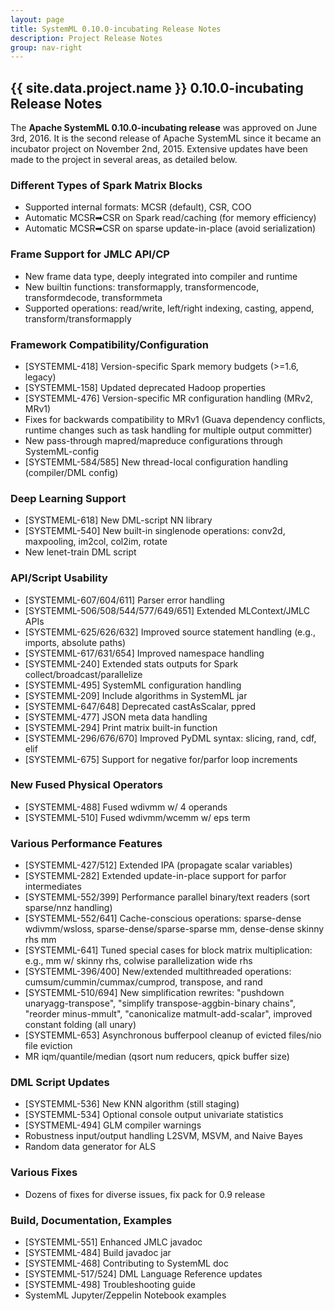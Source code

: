 ```yaml
---
layout: page
title: SystemML 0.10.0-incubating Release Notes
description: Project Release Notes
group: nav-right
---
```

<!--
{% comment %}
Licensed to the Apache Software Foundation (ASF) under one or more
contributor license agreements.  See the NOTICE file distributed with
this work for additional information regarding copyright ownership.
The ASF licenses this file to you under the Apache License, Version 2.0
(the "License"); you may not use this file except in compliance with
the License.  You may obtain a copy of the License at

http://www.apache.org/licenses/LICENSE-2.0

Unless required by applicable law or agreed to in writing, software
distributed under the License is distributed on an "AS IS" BASIS,
WITHOUT WARRANTIES OR CONDITIONS OF ANY KIND, either express or implied.
See the License for the specific language governing permissions and
limitations under the License.
{% endcomment %}
-->

<section class="full-stripe full-stripe--subpage-header clear-header">
  <div class="ml-container ml-container--horizontally-center">
    <div class="col col-12 content-group content-group--center-content content-group--center-align">
      <h1>{{ site.data.project.name }} 0.10.0-incubating Release Notes</h1>
    </div>
  </div>
</section>

<section class="full-stripe full-stripe--alternate">
  <div class="ml-container">
    <div class="col col-12 content-group content-group--medium-bottom-margin" markdown="1">

The **Apache SystemML 0.10.0-incubating release** was approved on June 3rd, 2016. It is the second release of Apache SystemML since it
became an incubator project on November 2nd, 2015. Extensive updates have been made to the project in several areas, as detailed
below.

### Different Types of Spark Matrix Blocks
- Supported internal formats: MCSR (default), CSR, COO
- Automatic MCSR&#10145;CSR on Spark read/caching (for memory efficiency)
- Automatic MCSR&#10145;CSR on sparse update-in-place (avoid serialization)

### Frame Support for JMLC API/CP
- New frame data type, deeply integrated into compiler and runtime
- New builtin functions: transformapply, transformencode, transformdecode, transformmeta
- Supported operations: read/write, left/right indexing, casting, append, transform/transformapply

### Framework Compatibility/Configuration
- [SYSTEMML-418] Version-specific Spark memory budgets (>=1.6, legacy)
- [SYSTEMML-158] Updated deprecated Hadoop properties
- [SYSTEMML-476] Version-specific MR configuration handling (MRv2, MRv1)
- Fixes for backwards compatibility to MRv1 (Guava dependency conflicts, runtime changes such as task handling for multiple output committer)
- New pass-through mapred/mapreduce configurations through SystemML-config
- [SYSTEMML-584/585] New thread-local configuration handling (compiler/DML config)

### Deep Learning Support
- [SYSTMEML-618] New DML-script NN library
- [SYSTEMML-540] New built-in singlenode operations: conv2d, maxpooling, im2col, col2im, rotate
- New lenet-train DML script

### API/Script Usability
- [SYSTEMML-607/604/611] Parser error handling
- [SYSTEMML-506/508/544/577/649/651] Extended MLContext/JMLC APIs
- [SYSTEMML-625/626/632] Improved source statement handling (e.g., imports, absolute paths)
- [SYSTEMML-617/631/654] Improved namespace handling
- [SYSTEMML-240] Extended stats outputs for Spark collect/broadcast/parallelize
- [SYSTEMML-495] SystemML configuration handling
- [SYSTEMML-209] Include algorithms in SystemML jar
- [SYSTEMML-647/648] Deprecated castAsScalar, ppred
- [SYSTEMML-477] JSON meta data handling
- [SYSTEMML-294] Print matrix built-in function
- [SYSTEMML-296/676/670] Improved PyDML syntax: slicing, rand, cdf, elif
- [SYSTEMML-675] Support for negative for/parfor loop increments

### New Fused Physical Operators
- [SYSTEMML-488] Fused wdivmm w/ 4 operands
- [SYSTEMML-510] Fused wdivmm/wcemm w/ eps term

### Various Performance Features
- [SYSTEMML-427/512] Extended IPA (propagate scalar variables)
- [SYSTEMML-282] Extended update-in-place support for parfor intermediates
- [SYSTEMML-552/399] Performance parallel binary/text readers (sort sparse/nnz handling)
- [SYSTEMML-552/641] Cache-conscious operations: sparse-dense wdivmm/wsloss, sparse-dense/sparse-sparse mm, dense-dense skinny rhs mm
- [SYSTEMML-641] Tuned special cases for block matrix multiplication: e.g., mm w/ skinny rhs, colwise parallelization wide rhs
- [SYSTEMML-396/400] New/extended multithreaded operations: cumsum/cummin/cummax/cumprod, transpose, and rand
- [SYSTEMML-510/694] New simplification rewrites: "pushdown unaryagg-transpose", "simplify transpose-aggbin-binary chains", "reorder minus-mmult", "canonicalize matmult-add-scalar", improved constant folding (all unary)
- [SYSTEMML-653] Asynchronous bufferpool cleanup of evicted files/nio file eviction
- MR iqm/quantile/median (qsort num reducers, qpick buffer size)

### DML Script Updates
- [SYSTEMML-536] New KNN algorithm (still staging)
- [SYSTEMML-534] Optional console output univariate statistics
- [SYSTMEML-494] GLM compiler warnings
- Robustness input/output handling L2SVM, MSVM, and Naive Bayes
- Random data generator for ALS

### Various Fixes
- Dozens of fixes for diverse issues, fix pack for 0.9 release

### Build, Documentation, Examples
- [SYSTEMML-551] Enhanced JMLC javadoc
- [SYSTEMML-484] Build javadoc jar
- [SYSTEMML-468] Contributing to SystemML doc
- [SYSTEMML-517/524] DML Language Reference updates
- [SYSTEMML-498] Troubleshooting guide
- SystemML Jupyter/Zeppelin Notebook examples


